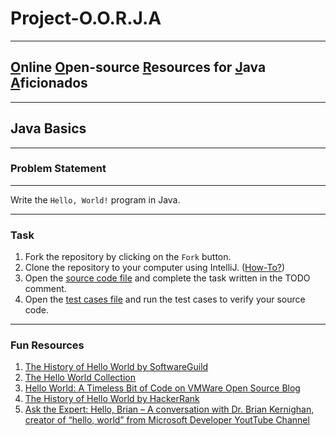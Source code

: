 # Project-O.O.R.J.A

---

## <u>O</u>nline <u>O</u>pen-source <u>R</u>esources for <u>J</u>ava <u>A</u>ficionados

---

## Java Basics

---

### Problem Statement

---

Write the `Hello, World!` program in Java.

---

### Task

1. Fork the repository by clicking on the `Fork` button.
2. Clone the repository to your computer using
   IntelliJ. ([How-To?](https://www.jetbrains.com/help/idea/manage-projects-hosted-on-github.html#clone-from-GitHub))
3. Open the [source code file](src/main/java/io/github/dbc/Main.java) and complete the task written in the TODO comment.
4. Open the [test cases file](src/test/java/io/github/dbc/MainTest.java) and run the test cases to verify your source
   code.

---

### Fun Resources

1. [The History of Hello World by SoftwareGuild](https://www.thesoftwareguild.com/blog/the-history-of-hello-world/)
2. [The Hello World Collection](http://helloworldcollection.de/)
3. [Hello World: A Timeless Bit of Code on VMWare Open Source Blog](https://blogs.vmware.com/opensource/2020/04/22/hello-world-timeless-code/)
4. [The History of Hello World by HackerRank](https://www.hackerrank.com/blog/the-history-of-hello-world/)
5. [Ask the Expert: Hello, Brian – A conversation with Dr. Brian Kernighan, creator of “hello, world” from Microsoft Developer YoutTube Channel](https://youtu.be/ufB53UE2Cvo)
